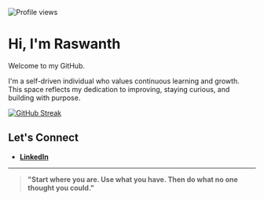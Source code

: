 ![Profile views](https://komarev.com/ghpvc/?username=raswanthx7&label=Profile%20views&color=0e75b6&style=flat)

#  Hi, I'm Raswanth

Welcome to my GitHub.

I'm a self-driven individual who values continuous learning and growth.  
This space reflects my dedication to improving, staying curious, and building with purpose.

[![GitHub Streak](https://streak-stats.demolab.com/?user=raswanthx7)](https://git.io/streak-stats)


##  Let's Connect

- [**LinkedIn**](https://www.linkedin.com/in/raswanth-k-m)  


---

> **"Start where you are. Use what you have. Then do what no one thought you could."**



